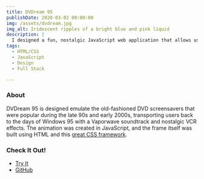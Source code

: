 ```yaml
---
title: DVDream 95
publishDate: 2020-03-02 00:00:00
img: /assets/dvdream.jpg
img_alt: Iridescent ripples of a bright blue and pink liquid
description: |
  I designed a fun, nostalgic JavaScript web application that allows users to relive the glory days of Windows 95 by watching a bouncing logo in a classic Windows 95 window. 
tags:
  - HTML/CSS
  - JavaScript
  - Design
  - Full Stack

---
```


### About

DVDream 95 is designed emulate the old-fashioned DVD screensavers that were popular during the late 90s and early 2000s, transporting users back to the days of Windows 95 with a Vaporwave soundtrack and nostalgic VCR effects. The animation was created in JavaScript, and the frame itself was built using HTML and this [great CSS framework](https://github.com/torch2424/aesthetic-css).

### **Check It Out!**

- [Try It](http://jbecker.me/dvdream95/)
- [GitHub](https://github.com/jbecker7/DVDream-95)
